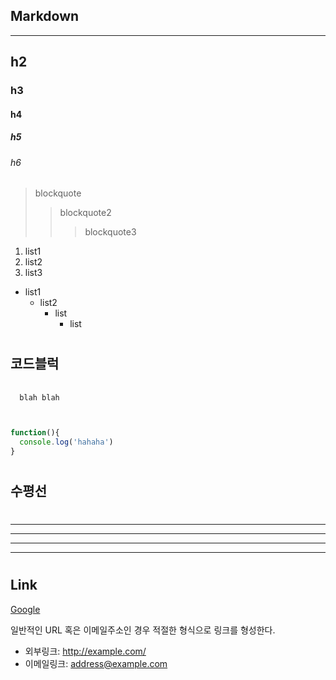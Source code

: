 ## Markdown
***

 
## h2
### h3

#### h4

##### h5

###### h6


> blockquote
>> blockquote2
>>> blockquote3


1. list1
2. list2
3. list3

* list1
  * list2
    * list
      * list


#

## 코드블럭
<pre>
  <code>
  blah blah
  </code>
</pre>

```javascript

function(){
  console.log('hahaha')
}

```

#

## 수평선

#
* * * 
*****
- - - 
----------

#

## Link

[Google](https://google.com)

일반적인 URL 혹은 이메일주소인 경우 적절한 형식으로 링크를 형성한다.

* 외부링크: <http://example.com/>
* 이메일링크: <address@example.com>

